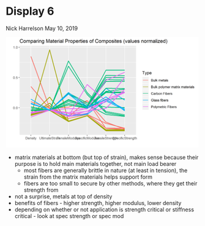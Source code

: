 Display 6
================
Nick Harrelson
May 10, 2019

<img src="../figures/d6.png" width="2100" />

-   matrix materials at bottom (but top of strain), makes sense because their purpose is to hold main materials together, not main load bearer
    -   most fibers are generally brittle in nature (at least in tension), the strain from the matrix materials helps support form
    -   fibers are too small to secure by other methods, where they get their strength from
-   not a surprise, metals at top of density
-   benefits of fibers - higher strength, higher modulus, lower density
-   depending on whether or not application is strength critical or stiffness critical - look at spec strength or spec mod
